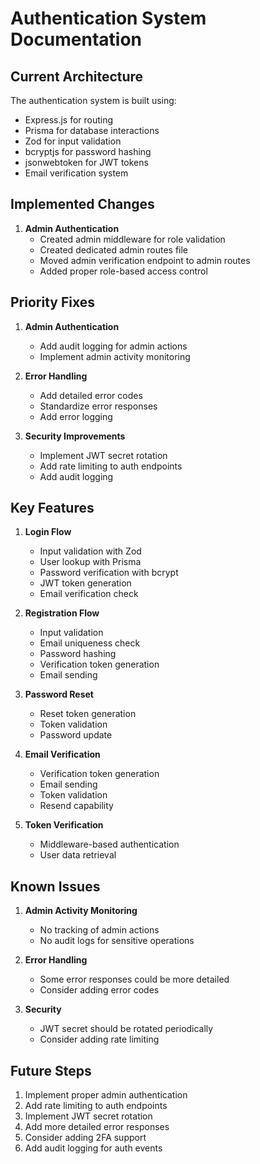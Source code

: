 # Authentication System Documentation

## Current Architecture
The authentication system is built using:
- Express.js for routing
- Prisma for database interactions
- Zod for input validation
- bcryptjs for password hashing
- jsonwebtoken for JWT tokens
- Email verification system

## Implemented Changes
1. **Admin Authentication**
   - Created admin middleware for role validation
   - Created dedicated admin routes file
   - Moved admin verification endpoint to admin routes
   - Added proper role-based access control

## Priority Fixes
1. **Admin Authentication**
   - Add audit logging for admin actions
   - Implement admin activity monitoring

2. **Error Handling**
   - Add detailed error codes
   - Standardize error responses
   - Add error logging

3. **Security Improvements**
   - Implement JWT secret rotation
   - Add rate limiting to auth endpoints
   - Add audit logging

## Key Features
1. **Login Flow**
   - Input validation with Zod
   - User lookup with Prisma
   - Password verification with bcrypt
   - JWT token generation
   - Email verification check

2. **Registration Flow**
   - Input validation
   - Email uniqueness check
   - Password hashing
   - Verification token generation
   - Email sending

3. **Password Reset**
   - Reset token generation
   - Token validation
   - Password update

4. **Email Verification**
   - Verification token generation
   - Email sending
   - Token validation
   - Resend capability

5. **Token Verification**
   - Middleware-based authentication
   - User data retrieval

## Known Issues
1. **Admin Activity Monitoring**
   - No tracking of admin actions
   - No audit logs for sensitive operations

2. **Error Handling**
   - Some error responses could be more detailed
   - Consider adding error codes

3. **Security**
   - JWT secret should be rotated periodically
   - Consider adding rate limiting

## Future Steps
1. Implement proper admin authentication
2. Add rate limiting to auth endpoints
3. Implement JWT secret rotation
4. Add more detailed error responses
5. Consider adding 2FA support
6. Add audit logging for auth events
